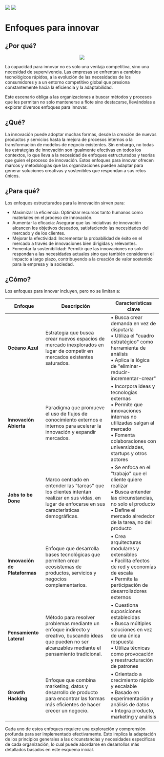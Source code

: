 [![](https://img.shields.io/badge/-Tabla_de_contenidos-000?style=flat&logo=Emlakjet&logoColor=red)](../../README.md)
[![](https://img.shields.io/badge/-Inicio%20de%20cap%C3%ADtulo-000?style=flat&logo=Acclaim&logoColor=red)](../README.md)

# Enfoques para innovar

## ¿Por qué?

<div align=center>

![](/images/modelosUML/modelosUML/enfoquesInnovar.svg)

</div>

La capacidad para innovar no es solo una ventaja competitiva, sino una necesidad de supervivencia. Las empresas se enfrentan a cambios tecnológicos rápidos, a la evolución de las necesidades de los consumidores y a un entorno competitivo global que presiona constantemente hacia la eficiencia y la adaptabilidad.

Este escenario obliga a las organizaciones a buscar métodos y procesos que les permitan no solo mantenerse a flote sino destacarse, llevándolas a explorar diversos enfoques para innovar.

## ¿Qué?

La innovación puede adoptar muchas formas, desde la creación de nuevos productos y servicios hasta la mejora de procesos internos o la transformación de modelos de negocio existentes. Sin embargo, no todas las estrategias de innovación son igualmente efectivas en todos los contextos, lo que lleva a la necesidad de enfoques estructurados y teorías que guíen el proceso de innovación. Estos enfoques para innovar ofrecen marcos y metodologías que las organizaciones pueden adaptar para generar soluciones creativas y sostenibles que respondan a sus retos únicos.

## ¿Para qué?

Los enfoques estructurados para la innovación sirven para:

- Maximizar la eficiencia: Optimizar recursos tanto humanos como materiales en el proceso de innovación.
- Aumentar la eficacia: Asegurar que las iniciativas de innovación alcancen los objetivos deseados, satisfaciendo las necesidades del mercado y de los clientes.
- Mejorar la efectividad: Incrementar la probabilidad de éxito en el mercado a través de innovaciones bien dirigidas y relevantes.
- Fomentar la sostenibilidad: Permitir que las innovaciones no solo respondan a las necesidades actuales sino que también consideren el impacto a largo plazo, contribuyendo a la creación de valor sostenido para la empresa y la sociedad.

## ¿Cómo?

Los enfoques para innovar incluyen, pero no se limitan a:

|Enfoque|Descripción|Características clave|
|-|-|-|
|**Océano Azul**|Estrategia que busca crear nuevos espacios de mercado inexplorados en lugar de competir en mercados existentes saturados.|• Busca crear demanda en vez de disputarla<br>• Utiliza el "cuadro estratégico" como herramienta de análisis<br>• Aplica la lógica de "eliminar-reducir-incrementar-crear"|
|**Innovación Abierta**|Paradigma que promueve el uso de flujos de conocimiento externos e internos para acelerar la innovación y expandir mercados.|• Incorpora ideas y tecnologías externas<br>• Permite que innovaciones internas no utilizadas salgan al mercado<br>• Fomenta colaboraciones con universidades, startups y otros actores|
|**Jobs to be Done**|Marco centrado en entender las "tareas" que los clientes intentan realizar en sus vidas, en lugar de enfocarse en sus características demográficas.|• Se enfoca en el "trabajo" que el cliente quiere realizar<br>• Busca entender las circunstancias, no solo el producto<br>• Define el mercado alrededor de la tarea, no del producto|
|**Innovación de Plataformas**|Enfoque que desarrolla bases tecnológicas que permiten crear ecosistemas de productos, servicios y negocios complementarios.|• Crea arquitecturas modulares y extensibles<br>• Facilita efectos de red y economías de escala<br>• Permite la participación de desarrolladores externos|
|**Pensamiento Lateral**|Método para resolver problemas mediante un enfoque indirecto y creativo, buscando ideas que pueden no ser alcanzables mediante el pensamiento tradicional.|• Cuestiona suposiciones establecidas<br>• Busca múltiples soluciones en vez de una única respuesta<br>• Utiliza técnicas como provocación y reestructuración de patrones|
|**Growth Hacking**|Enfoque que combina marketing, datos y desarrollo de producto para encontrar las formas más eficientes de hacer crecer un negocio.|• Orientado a crecimiento rápido y escalable<br>• Basado en experimentación y análisis de datos<br>• Integra producto, marketing y análisis|

Cada uno de estos enfoques requiere una exploración y comprensión profunda para ser implementado efectivamente. Esto implica la adaptación de los principios generales a las circunstancias y necesidades específicas de cada organización, lo cual puede abordarse en desarrollos más detallados basados en este esquema inicial.
